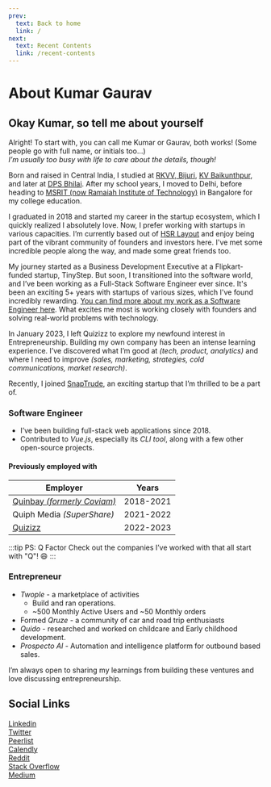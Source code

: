 ```yaml
---
prev:
  text: Back to home
  link: /
next:
  text: Recent Contents
  link: /recent-contents
---
```


# About Kumar Gaurav

## Okay Kumar, so tell me about yourself

Alright! To start with, you can call me Kumar or Gaurav, both works! (Some people go with full name, or initials too...)  
_I’m usually too busy with life to care about the details, though!_

Born and raised in Central India, I studied at [RKVV, Bijuri](https://www.google.com/search?q=RKVV+Bijuri), [KV Baikunthpur](https://www.google.com/search?q=KV+Baikunthpur), and later at [DPS Bhilai](https://www.google.com/search?q=DPS+Bhilai). After my school years, I moved to Delhi, before heading to [MSRIT (now Ramaiah Institute of Technology)](https://www.msrit.edu/) in Bangalore for my college education.

I graduated in 2018 and started my career in the startup ecosystem, which I quickly realized I absolutely love. Now, I prefer working with startups in various capacities.
I’m currently based out of [HSR Layout](/hsr-layout) and enjoy being part of the vibrant community of founders and investors here. I've met some incredible people along the way, and made some great friends too.

My journey started as a Business Development Executive at a Flipkart-funded startup, TinyStep. But soon, I transitioned into the software world, and I’ve been working as a Full-Stack Software Engineer ever since. It's been an exciting 5+ years with startups of various sizes, which I've found incredibly rewarding. [You can find more about my work as a Software Engineer here](/about-kumar-gaurav.html#software-engineer).
What excites me most is working closely with founders and solving real-world problems with technology.

In January 2023, I left Quizizz to explore my newfound interest in Entrepreneurship. Building my own company has been an intense learning experience. I’ve discovered what I’m good at _(tech, product, analytics)_ and where I need to improve _(sales, marketing, strategies, cold communications, market research)_.

Recently, I joined [SnapTrude](https://snaptrude.com), an exciting startup that I’m thrilled to be a part of.

### Software Engineer

- I’ve been building full-stack web applications since 2018.
- Contributed to _Vue.js_, especially its _CLI tool_, along with a few other open-source projects.

#### Previously employed with

| Employer                                           |   Years   |
| -------------------------------------------------- | :-------: |
| [Quinbay _(formerly Coviam)_](https://quinbay.com) | 2018-2021 |
| Quiph Media _(SuperShare)_                         | 2021-2022 |
| [Quizizz](https://quizizz.com)                     | 2022-2023 |

:::tip PS: Q Factor
Check out the companies I’ve worked with that all start with "Q"! 😄
:::

### Entrepreneur

- _Twople_ - a marketplace of activities
  - Build and ran operations.
  - ~500 Monthly Active Users and ~50 Monthly orders
- Formed _Qruze_ - a community of car and road trip enthusiasts
- _Quido_ - researched and worked on childcare and Early childhood development.
- _Prospecto AI_ - Automation and intelligence platform for outbound based sales.

I’m always open to sharing my learnings from building these ventures and love discussing entrepreneurship.

## Social Links

[Linkedin](https://linkedin.com/in/heykumargaurav)  
[Twitter](https://x.com/QurioSapien)  
[Peerlist](https://peerlist.com/kumargaurav)  
[Calendly](https://calendly.com/quriosapien)  
[Reddit](https://reddit.com/u/ikmrgrv)  
[Stack Overflow](https://stackoverflow.com/users/6512858/kumar-gaurav)  
[Medium](https://medium.com/@quriosapien)
